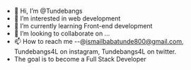 - 👋 Hi, I’m @Tundebangs
- 👀 I’m interested in web development
- 🌱 I’m currently learning Front-end development
- 💞️ I’m looking to collaborate on ...
- 📫 How to reach me --@ismailbabatunde800@gmail.com, Tundebangs4L on instagram, Tundebangs4L on twitter.
- The goal is to become a Full Stack Developer
<!---
fineosagie/fineosagie is a ✨ special ✨ repository because its `README.md` (this file) appears on your GitHub profile.
You can click the Preview link to take a look at your changes.
--->
